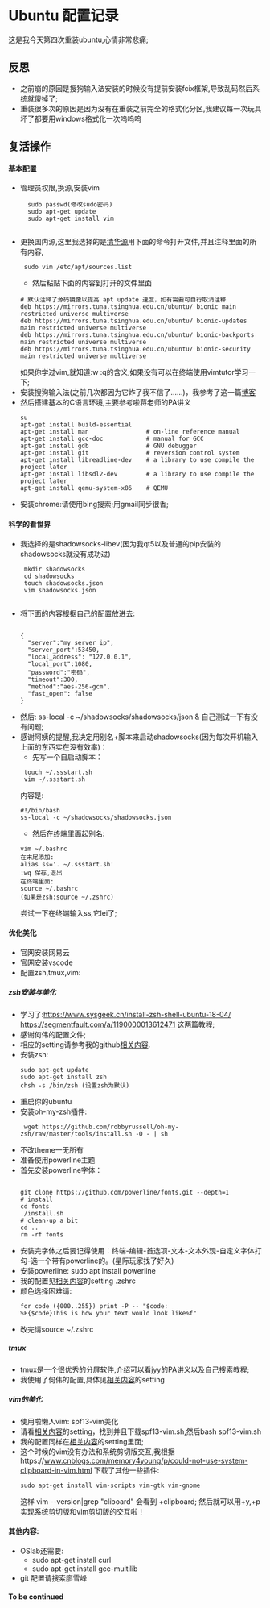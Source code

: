 <!-- # ubuntu复活记
这是我今天第四次重装ubuntu,心情非常悲痛;
- 之前崩的原因是搜狗输入法安装的时候没有提前安装fcix框架,导致乱码然后系统就傻掉了;
- 重装很多次的原因是因为没有在重装之前完全的格式化分区,我建议每一次玩具坏了都要用windows格式化一次呜呜呜
- 下面是正式的复活操作:
-   sudo passwd(修改sudo密码)
    sudo apt-get update
   sudo apt-get install vim
- 更换国内源,我选的是清华源;
  https://mirrors.tuna.tsinghua.edu.cn/help/ubuntu/
  sudo vim /etc/apt/sources.list
  然后copy-paste;
  然后sudo apt-get update
  sudo apt-get upgrade
- 然后安装搜狗输入法(之前几次都因为它炸了我不信了……)
  https://blog.csdn.net/qq_33159059/article/details/85019467
  参考了上述blog;
- 然后搭建基本的环境,主要参考的PA讲义：
  su
  apt-get install build-essential
  apt-get install man                # on-line reference manual
  apt-get install gcc-doc            # manual for GCC
  apt-get install gdb                # GNU debugger
  apt-get install git                # reversion control system
  apt-get install libreadline-dev    # a library to use compile the project later
  apt-get install libsdl2-dev        # a library to use compile the project later
  apt-get install qemu-system-x86    # QEMU

- 然后安装chrome，配置小飞机;
  chrome bing 搜索就行啦
  我有gmail帐号,所以同步的很舒服

- 小飞机:
  我选择的是shadowsocks-libev(因为之前炸了好多次qt5以及普通的shadowsocks）:
  mkdir shadowsocks
  cd shadowsocks
  touch shadowsocks.json
  vim shadowsocks.json
  {
    "server":"my\_server\_ip",
    "server_port":53450,
    "local_address": "127.0.0.1",
    "local_port":1080,
    "password":"密码",
    "timeout":300,
    "method":"aes-256-gcm",
    "fast_open": false
  }
  然后ss-local -c ~/shadowsocks/shadowsocks/json & 
  自己测试一下;
  然后写一个自启动脚本
  touch ~/.ssstart.sh
  vim ~/.ssstart.sh
  内容是:
    #!/bin/bash
    ss-local -c ~/shadowsocks/shadowsocks.json &
  然后vim ~/.bashrc
  在末尾添加:
  alias ss='. ~/.ssstart.sh'
  :q
  退出vim之后：
  source ~/.bashrc
  尝试一下ss,熟悉的界面出现啦！



- 网易云音乐终于更新啦,上官网直接下载就行了,不需要骚操作啦
- 安装vscode
- 然后就是配置环节，主要配置zsh,tmux,还有vim;
- zsh:
  - https://www.sysgeek.cn/install-zsh-shell-ubuntu-18-04/  https://segmentfault.com/a/1190000013612471
  - 感谢何伟的配置
  - sudo apt-get update
	sudo apt-get install zsh
	chsh -s /bin/zsh (设置zsh为默认)
	重启计算机,你会发现你的终端变了
  - 安装oh-my-zsh插件
    wget https://github.com/robbyrussell/oh-my-zsh/raw/master/tools/install.sh -O - | sh
  - 不改theme一无所有
	- 准备使用powerline主题
	- 首先安装字体：
	  git clone https://github.com/powerline/fonts.git --depth=1
    \# install
    cd fonts
    ./install.sh
    \# clean-up a bit
    cd ..
    rm -rf fonts
	- 安装完字体之后要记得使用：终端-编辑-首选项-文本-文本外观-自定义字体打勾-选一个带有powerline的	
	- 然后vim ~/.zshrc 改配置
	- 安装powerline:sudo apt install powerline 
	- 我的配置见文件夹的.zshrc	
	- 颜色选择困难请：for code ({000..255}) print -P -- "$code: %F{$code}This is how your text would look like%f"
	- 改完之后记得source ~/.zshrc
- tmux:
	- 我使用啦何伟的配置,具体见setting;
- vim:spf13-vim 懒人vim
  进入setting目录;
  bash spf13-vim.sh
  (何伟nb！)
  - 这个时候的vim没有办法和系统剪切版交互,我根据https://www.cnblogs.com/memory4young/p/could-not-use-system-clipboard-in-vim.html
  下载了其他一些插件:
    sudo apt-get install vim-scripts vim-gtk vim-gnome
  这样 vim --version|grep "cliboard"会看到+clipboard;
  然后就可以用+y,+p实现系统剪切版和vim剪切版的交互啦！
- OSlab还需要:
  - sudo apt-get install curl
  - sudo apt-get install  gcc-multilib
- git 配置请搜索廖雪峰 -->
# Ubuntu 配置记录
这是我今天第四次重装ubuntu,心情非常悲痛;
## 反思
-   之前崩的原因是搜狗输入法安装的时候没有提前安装fcix框架,导致乱码然后系统就傻掉了;
-   重装很多次的原因是因为没有在重装之前完全的格式化分区,我建议每一次玩具坏了都要用windows格式化一次呜呜呜

## 复活操作

#### 基本配置
- 管理员权限,换源,安装vim
    <pre><code>  sudo passwd(修改sudo密码)
    sudo apt-get update
    sudo apt-get install vim
    </code></pre>
-   更换国内源,这里我选择的是[清华源](https://mirrors.tuna.tsinghua.edu.cn/help/ubuntu/)用下面的命令打开文件,并且注释里面的所有内容,
     <pre><code> sudo vim /etc/apt/sources.list
    </code></pre> 
    -   然后粘贴下面的内容到打开的文件里面
    <pre><code># 默认注释了源码镜像以提高 apt update 速度，如有需要可自行取消注释
    deb https://mirrors.tuna.tsinghua.edu.cn/ubuntu/ bionic main restricted universe multiverse
    deb https://mirrors.tuna.tsinghua.edu.cn/ubuntu/ bionic-updates main restricted universe multiverse
    deb https://mirrors.tuna.tsinghua.edu.cn/ubuntu/ bionic-backports main restricted universe multiverse
    deb https://mirrors.tuna.tsinghua.edu.cn/ubuntu/ bionic-security main restricted universe multiverse
    </code></pre>
    如果你学过vim,就知道:w :q的含义,如果没有可以在终端使用vimtutor学习一下;
-   安装搜狗输入法(之前几次都因为它炸了我不信了……)，我参考了这一篇[博客]( https://blog.csdn.net/qq_33159059/article/details/85019467)
-   然后搭建基本的C语言环境,主要参考啦蒋老师的PA讲义
    <pre><code>su
    apt-get install build-essential
    apt-get install man                # on-line reference manual
    apt-get install gcc-doc            # manual for GCC
    apt-get install gdb                # GNU debugger
    apt-get install git                # reversion control system
    apt-get install libreadline-dev    # a library to use compile the project later
    apt-get install libsdl2-dev        # a library to use compile the project later
    apt-get install qemu-system-x86    # QEMU
    </code></pre>
-   安装chrome:请使用bing搜索;用gmail同步很香;

#### 科学的看世界
-  我选择的是shadowsocks-libev(因为我qt5以及普通的pip安装的shadowsocks就没有成功过)
    <pre><code> mkdir shadowsocks
    cd shadowsocks
    touch shadowsocks.json
    vim shadowsocks.json
    </code></pre>
-   将下面的内容根据自己的配置放进去:
    <pre><code>
    {
      "server":"my_server_ip",
      "server_port":53450,
      "local_address": "127.0.0.1",
      "local_port":1080,
      "password":"密码",
      "timeout":300,
      "method":"aes-256-gcm",
      "fast_open": false
    }
    </code></pre>
-   然后: ss-local -c ~/shadowsocks/shadowsocks/json & 
    自己测试一下有没有问题;
-   感谢阿姨的提醒,我决定用别名+脚本来启动shadowsocks(因为每次开机输入上面的东西实在没有效率)：
    -   先写一个自启动脚本：
    <pre><code> touch ~/.ssstart.sh
     vim ~/.ssstart.sh
    </code></pre>
    内容是:
    <pre><code>#!/bin/bash
    ss-local -c ~/shadowsocks/shadowsocks.json 
    </code></pre>
    -   然后在终端里面起别名:
    <pre><code>vim ~/.bashrc
    在末尾添加:
    alias ss='. ~/.ssstart.sh'
    :wq 保存,退出
    在终端里面: 
    source ~/.bashrc
    (如果是zsh:source ~/.zshrc)
    </code></pre>
    尝试一下在终端输入ss,它lei了;

#### 优化美化
-   官网安装网易云
-   官网安装vscode
-   配置zsh,tmux,vim:

##### zsh安装与美化
-   学习了:https://www.sysgeek.cn/install-zsh-shell-ubuntu-18-04/ 
https://segmentfault.com/a/1190000013612471 这两篇教程;
-   感谢何伟的配置文件;
-   相应的setting请参考我的github[相关内容](https://github.com/larryytr/Note_for_blog/tree/master/ubuntu).
-   安装zsh:
    <pre><code>sudo apt-get update
	sudo apt-get install zsh
	chsh -s /bin/zsh (设置zsh为默认)
    </code></pre>
-   重启你的ubuntu
-   安装oh-my-zsh插件:
    <pre><code> wget https://github.com/robbyrussell/oh-my-zsh/raw/master/tools/install.sh -O - | sh
    </code></pre>
- 不改theme一无所有
- 准备使用powerline主题  
-   首先安装powerline字体：
    <pre><code>
    git clone https://github.com/powerline/fonts.git --depth=1
    # install
    cd fonts
    ./install.sh
    # clean-up a bit
    cd ..
    rm -rf fonts
    </code></pre>
- 安装完字体之后要记得使用：终端-编辑-首选项-文本-文本外观-自定义字体打勾-选一个带有powerline的。(星际玩家找了好久)
-   安装powerline: sudo apt install powerline 
-   我的配置见[相关内容](https://github.com/larryytr/Note_for_blog/tree/master/ubuntu)的setting .zshrc
-   颜色选择困难请: <pre><code>for code ({000..255}) print -P -- "$code: %F{$code}This is how your text would look like%f"</code></pre>
-   改完请source ~/.zshrc

##### tmux
-   tmux是一个很优秀的分屏软件,介绍可以看jyy的PA讲义以及自己搜索教程;
-   我使用了何伟的配置,具体见[相关内容](https://github.com/larryytr/Note_for_blog/tree/master/ubuntu)的setting

##### vim的美化
-   使用啦懒人vim: spf13-vim美化
-   请看[相关内容](https://github.com/larryytr/Note_for_blog/tree/master/ubuntu)的setting，找到并且下载spf13-vim.sh,然后bash spf13-vim.sh
-   我的配置同样在[相关内容](https://github.com/larryytr/Note_for_blog/tree/master/ubuntu)的setting里面;
-   这个时候的vim没有办法和系统剪切版交互,我根据https://www.cnblogs.com/memory4young/p/could-not-use-system-clipboard-in-vim.html 下载了其他一些插件:
    <pre><code>sudo apt-get install vim-scripts vim-gtk vim-gnome</pre></code>
    这样 vim --version|grep "cliboard" 会看到 +clipboard;
    然后就可以用+y,+p实现系统剪切版和vim剪切版的交互啦！

#### 其他内容:
- OSlab还需要:
  - sudo apt-get install curl
  - sudo apt-get install gcc-multilib
- git 配置请搜索廖雪峰

#### To be continued








